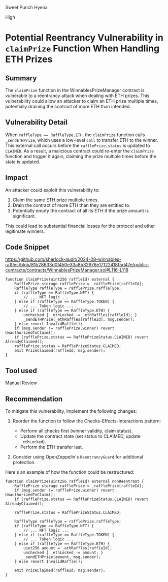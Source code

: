 Sweet Punch Hyena

High

# Potential Reentrancy Vulnerability in `claimPrize` Function When Handling ETH Prizes

## Summary
The `claimPrize` function in the WinnablesPrizeManager contract is vulnerable to a reentrancy attack when dealing with ETH prizes. This vulnerability could allow an attacker to claim an ETH prize multiple times, potentially draining the contract of more ETH than intended.

## Vulnerability Detail

When `raffleType == RaffleType.ETH`, the `claimPrize` function calls `_sendETHPrize`, which uses a low-level `call` to transfer ETH to the winner. This external call occurs before the `rafflePrize.status` is updated to `CLAIMED`. As a result, a malicious contract could re-enter the `claimPrize` function and trigger it again, claiming the prize multiple times before the state is updated.


## Impact
An attacker could exploit this vulnerability to:
1. Claim the same ETH prize multiple times.
2. Drain the contract of more ETH than they are entitled to.
3. Potentially empty the contract of all its ETH if the prize amount is significant.

This could lead to substantial financial losses for the protocol and other legitimate winners.

## Code Snippet
https://github.com/sherlock-audit/2024-08-winnables-raffles/blob/81b28633d0f450e33a8b32976e17122418f5d47e/public-contracts/contracts/WinnablesPrizeManager.sol#L116-L118
```solidity
function claimPrize(uint256 raffleId) external {
    RafflePrize storage rafflePrize = _rafflePrize[raffleId];
    RaffleType raffleType = rafflePrize.raffleType;
    if (raffleType == RaffleType.NFT) {
        // ... NFT logic ...
    } else if (raffleType == RaffleType.TOKEN) {
        // ... Token logic ...
    } else if (raffleType == RaffleType.ETH) {
        unchecked { _ethLocked -= _ethRaffles[raffleId]; }
        _sendETHPrize(_ethRaffles[raffleId], msg.sender);
    } else revert InvalidRaffle();
    if (msg.sender != rafflePrize.winner) revert UnauthorizedToClaim();
    if (rafflePrize.status == RafflePrizeStatus.CLAIMED) revert AlreadyClaimed();
    rafflePrize.status = RafflePrizeStatus.CLAIMED;
    emit PrizeClaimed(raffleId, msg.sender);
}
```

## Tool used
Manual Review

## Recommendation
To mitigate this vulnerability, implement the following changes:

1. Reorder the function to follow the Checks-Effects-Interactions pattern:
   - Perform all checks first (winner validity, claim status).
   - Update the contract state (set status to CLAIMED, update `_ethLocked`).
   - Perform the ETH transfer last.

2. Consider using OpenZeppelin's `ReentrancyGuard` for additional protection.

Here's an example of how the function could be restructured:

```solidity
function claimPrize(uint256 raffleId) external nonReentrant {
    RafflePrize storage rafflePrize = _rafflePrize[raffleId];
    if (msg.sender != rafflePrize.winner) revert UnauthorizedToClaim();
    if (rafflePrize.status == RafflePrizeStatus.CLAIMED) revert AlreadyClaimed();

    rafflePrize.status = RafflePrizeStatus.CLAIMED;

    RaffleType raffleType = rafflePrize.raffleType;
    if (raffleType == RaffleType.NFT) {
        // ... NFT logic ...
    } else if (raffleType == RaffleType.TOKEN) {
        // ... Token logic ...
    } else if (raffleType == RaffleType.ETH) {
        uint256 amount = _ethRaffles[raffleId];
        unchecked { _ethLocked -= amount; }
        _sendETHPrize(amount, msg.sender);
    } else revert InvalidRaffle();

    emit PrizeClaimed(raffleId, msg.sender);
}
```